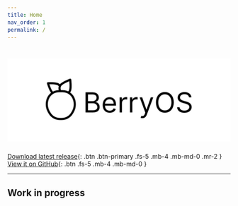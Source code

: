 ```yaml
---
title: Home
nav_order: 1
permalink: /
---
```


# ![BerryOS](assets/berryos-banner.png)

[Download latest release](https://github.com/0rax/BerryOS/releases/latest){: .btn .btn-primary .fs-5 .mb-4 .mb-md-0 .mr-2 } [View it on GitHub](https://github.com/0rax/BerryOS){: .btn .fs-5 .mb-4 .mb-md-0 }

---

## Work in progress
